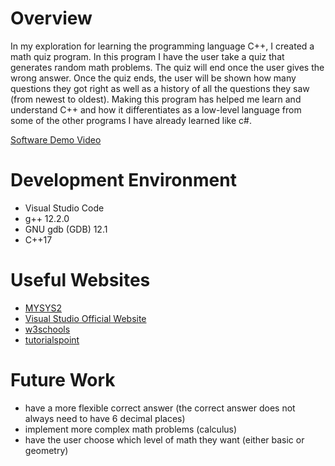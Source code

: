 # Overview

In my exploration for learning the programming language C++, I created a math quiz program. In this program I have the user take a quiz that generates random math problems. The quiz will end once the user gives the wrong answer. Once the quiz ends, the user will be shown how many questions they got right as well as a history of all the questions they saw (from newest to oldest). Making this program has helped me learn and understand C++ and how it differentiates as a low-level language from some of the other programs I have already learned like c#.

[Software Demo Video](http://youtube.link.goes.here)

# Development Environment

 * Visual Studio Code
 * g++ 12.2.0
 * GNU gdb (GDB) 12.1
 * C++17

# Useful Websites

* [MYSYS2](https://www.msys2.org/)
* [Visual Studio Official Website](https://code.visualstudio.com/docs/cpp/config-mingw)
* [w3schools](https://www.w3schools.com/cpp/default.asp)
* [tutorialspoint](https://www.tutorialspoint.com/cplusplus/cpp_inheritance.htm)


# Future Work

* have a more flexible correct answer (the correct answer does not always need to have 6 decimal places)
* implement more complex math problems (calculus)
* have the user choose which level of math they want (either basic or geometry)